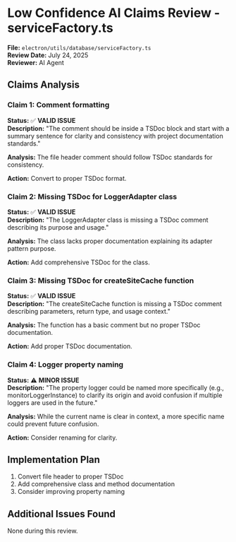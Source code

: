 # Low Confidence AI Claims Review - serviceFactory.ts

**File:** `electron/utils/database/serviceFactory.ts`  
**Review Date:** July 24, 2025  
**Reviewer:** AI Agent  

## Claims Analysis

### Claim 1: Comment formatting
**Status:** ✅ **VALID ISSUE**  
**Description:** "The comment should be inside a TSDoc block and start with a summary sentence for clarity and consistency with project documentation standards."

**Analysis:** The file header comment should follow TSDoc standards for consistency.

**Action:** Convert to proper TSDoc format.

### Claim 2: Missing TSDoc for LoggerAdapter class
**Status:** ✅ **VALID ISSUE**  
**Description:** "The LoggerAdapter class is missing a TSDoc comment describing its purpose and usage."

**Analysis:** The class lacks proper documentation explaining its adapter pattern purpose.

**Action:** Add comprehensive TSDoc for the class.

### Claim 3: Missing TSDoc for createSiteCache function
**Status:** ✅ **VALID ISSUE**  
**Description:** "The createSiteCache function is missing a TSDoc comment describing parameters, return type, and usage context."

**Analysis:** The function has a basic comment but no proper TSDoc documentation.

**Action:** Add proper TSDoc documentation.

### Claim 4: Logger property naming
**Status:** ⚠️ **MINOR ISSUE**  
**Description:** "The property logger could be named more specifically (e.g., monitorLoggerInstance) to clarify its origin and avoid confusion if multiple loggers are used in the future."

**Analysis:** While the current name is clear in context, a more specific name could prevent future confusion.

**Action:** Consider renaming for clarity.

## Implementation Plan

1. Convert file header to proper TSDoc
2. Add comprehensive class and method documentation
3. Consider improving property naming

## Additional Issues Found

None during this review.
